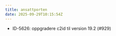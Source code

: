 ```yaml
---
title: ansattporten
date: 2025-09-29T10:15:54Z
---
```

- ID-5626: oppgradere c2id til version 19.2 (#929)

